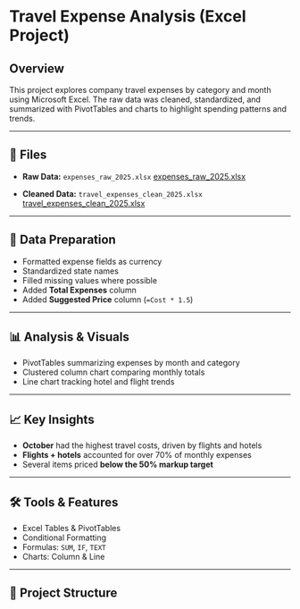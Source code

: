 # Travel Expense Analysis (Excel Project)

## Overview  
This project explores company travel expenses by category and month using Microsoft Excel. The raw data was cleaned, standardized, and summarized with PivotTables and charts to highlight spending patterns and trends.  

---

## 📂 Files  
- **Raw Data:** `expenses_raw_2025.xlsx`  [expenses_raw_2025.xlsx](https://github.com/user-attachments/files/22411992/expenses_raw_2025.xlsx)

- **Cleaned Data:** `travel_expenses_clean_2025.xlsx`  [travel_expenses_clean_2025.xlsx](https://github.com/user-attachments/files/22411993/travel_expenses_clean_2025.xlsx)


---

## 🧹 Data Preparation  
- Formatted expense fields as currency  
- Standardized state names  
- Filled missing values where possible  
- Added **Total Expenses** column  
- Added **Suggested Price** column (`=Cost * 1.5`)  

---

## 📊 Analysis & Visuals  
- PivotTables summarizing expenses by month and category  
- Clustered column chart comparing monthly totals  
- Line chart tracking hotel and flight trends  

---

## 📈 Key Insights  
- **October** had the highest travel costs, driven by flights and hotels  
- **Flights + hotels** accounted for over 70% of monthly expenses  
- Several items priced **below the 50% markup target**  

---

## 🛠️ Tools & Features  
- Excel Tables & PivotTables  
- Conditional Formatting  
- Formulas: `SUM`, `IF`, `TEXT`  
- Charts: Column & Line  

---

## 📁 Project Structure  
